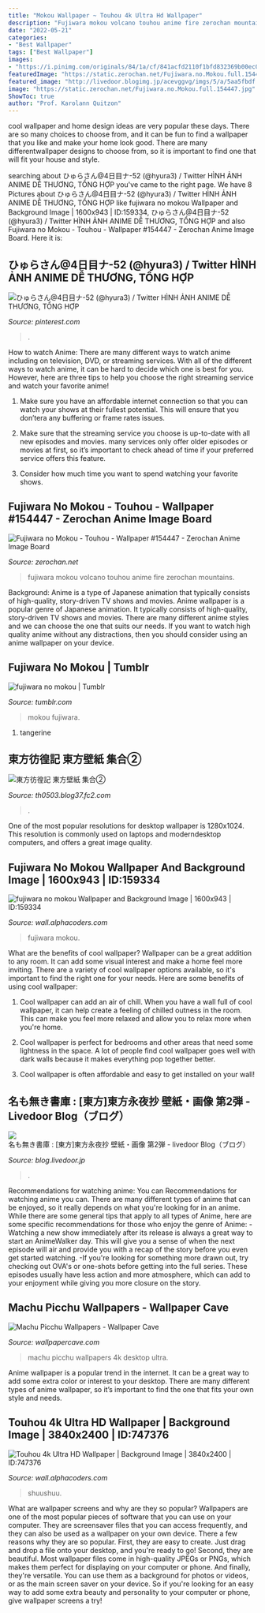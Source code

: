 ```yaml
---
title: "Mokou Wallpaper ~ Touhou 4k Ultra Hd Wallpaper"
description: "Fujiwara mokou volcano touhou anime fire zerochan mountains"
date: "2022-05-21"
categories:
- "Best Wallpaper"
tags: ["Best Wallpaper"]
images:
- "https://i.pinimg.com/originals/84/1a/cf/841acfd2110f1bfd832369b00ec04413.jpg"
featuredImage: "https://static.zerochan.net/Fujiwara.no.Mokou.full.154447.jpg"
featured_image: "http://livedoor.blogimg.jp/acevggvg/imgs/5/a/5aa5fbdf.jpg"
image: "https://static.zerochan.net/Fujiwara.no.Mokou.full.154447.jpg"
ShowToc: true
author: "Prof. Karolann Quitzon"
---
```



cool wallpaper and home design ideas are very popular these days. There are so many choices to choose from, and it can be fun to find a wallpaper that you like and make your home look good. There are many differentwallpaper designs to choose from, so it is important to find one that will fit your house and style.

	

		
searching about ひゅらさん@4日目ナ-52 (@hyura3) / Twitter HÌNH ẢNH ANIME DỄ THƯƠNG, TỔNG HỢP you've came to the right page. We have 8 Pictures about ひゅらさん@4日目ナ-52 (@hyura3) / Twitter HÌNH ẢNH ANIME DỄ THƯƠNG, TỔNG HỢP like fujiwara no mokou Wallpaper and Background Image | 1600x943 | ID:159334, ひゅらさん@4日目ナ-52 (@hyura3) / Twitter HÌNH ẢNH ANIME DỄ THƯƠNG, TỔNG HỢP and also Fujiwara no Mokou - Touhou - Wallpaper #154447 - Zerochan Anime Image Board. Here it is:
		
    
## ひゅらさん@4日目ナ-52 (@hyura3) / Twitter HÌNH ẢNH ANIME DỄ THƯƠNG, TỔNG HỢP

<img loading=lazy src="https://i.pinimg.com/originals/84/1a/cf/841acfd2110f1bfd832369b00ec04413.jpg" onerror="this.onerror=null;this.src='https://tse2.mm.bing.net/th?id=OIP.teRGmsetc1n-CENKsRf2fgHaKi&amp;pid=15.1';" alt="ひゅらさん@4日目ナ-52 (@hyura3) / Twitter HÌNH ẢNH ANIME DỄ THƯƠNG, TỔNG HỢP">

_Source: pinterest.com_

>. 

	

How to watch Anime: There are many different ways to watch anime including on television, DVD, or streaming services.
With all of the different ways to watch anime, it can be hard to decide which one is best for you. However, here are three tips to help you choose the right streaming service and watch your favorite anime!
1. Make sure you have an affordable internet connection so that you can watch your shows at their fullest potential. This will ensure that you don’tera any buffering or frame rates issues.

2. Make sure that the streaming service you choose is up-to-date with all new episodes and movies. many services only offer older episodes or movies at first, so it’s important to check ahead of time if your preferred service offers this feature.

3. Consider how much time you want to spend watching your favorite shows.

    
## Fujiwara No Mokou - Touhou - Wallpaper #154447 - Zerochan Anime Image Board

<img loading=lazy src="https://static.zerochan.net/Fujiwara.no.Mokou.full.154447.jpg" onerror="this.onerror=null;this.src='https://tse4.mm.bing.net/th?id=OIP.NtyNSpmx2TB4U1Wi9JwABgHaEo&amp;pid=15.1';" alt="Fujiwara no Mokou - Touhou - Wallpaper #154447 - Zerochan Anime Image Board">

_Source: zerochan.net_

>fujiwara mokou volcano touhou anime fire zerochan mountains. 

	

Background: Anime is a type of Japanese animation that typically consists of high-quality, story-driven TV shows and movies.
Anime wallpaper is a popular genre of Japanese animation. It typically consists of high-quality, story-driven TV shows and movies. There are many different anime styles and we can choose the one that suits our needs. If you want to watch high quality anime without any distractions, then you should consider using an anime wallpaper on your device.

    
## Fujiwara No Mokou | Tumblr

<img loading=lazy src="https://66.media.tumblr.com/5cc97b755056f801aca4346a07ffe7fa/413b7e39c40c8541-48/s400x600/3dedb8891e66e39f7ea6a9948168801b4273edfe.gifv" onerror="this.onerror=null;this.src='https://tse4.mm.bing.net/th?id=OIP.ntjJD4uh7V1SfkyKDnmW0AAAAA&amp;pid=15.1';" alt="fujiwara no mokou | Tumblr">

_Source: tumblr.com_

>mokou fujiwara. 

	

1. tangerine 

    
## 東方彷徨記 東方壁紙 集合②

<img loading=lazy src="http://blog-imgs-44.fc2.com/t/h/0/th0503/20101018010021975.jpg" onerror="this.onerror=null;this.src='https://tse4.mm.bing.net/th?id=OIP.DzwE-zpKjoLOdhYbg14iWAHaEc&amp;pid=15.1';" alt="東方彷徨記 東方壁紙 集合②">

_Source: th0503.blog37.fc2.com_

>. 

	

One of the most popular resolutions for desktop wallpaper is 1280x1024. This resolution is commonly used on laptops and moderndesktop computers, and offers a great image quality.

    
## Fujiwara No Mokou Wallpaper And Background Image | 1600x943 | ID:159334

<img loading=lazy src="https://images4.alphacoders.com/159/thumb-1920-159334.jpg" onerror="this.onerror=null;this.src='https://tse4.mm.bing.net/th?id=OIP.1IEioxnpZmHQk1eLLN2idwHaEX&amp;pid=15.1';" alt="fujiwara no mokou Wallpaper and Background Image | 1600x943 | ID:159334">

_Source: wall.alphacoders.com_

>fujiwara mokou. 

	

What are the benefits of cool wallpaper?
Wallpaper can be a great addition to any room. It can add some visual interest and make a home feel more inviting. There are a variety of cool wallpaper options available, so it's important to find the right one for your needs. Here are some benefits of using cool wallpaper: 
1. Cool wallpaper can add an air of chill. When you have a wall full of cool wallpaper, it can help create a feeling of chilled outness in the room. This can make you feel more relaxed and allow you to relax more when you're home. 

2. Cool wallpaper is perfect for bedrooms and other areas that need some lightness in the space. A lot of people find cool wallpaper goes well with dark walls because it makes everything pop together better. 

3. Cool wallpaper is often affordable and easy to get installed on your wall!

    
## 名も無き書庫 : [東方]東方永夜抄 壁紙・画像 第2弾 - Livedoor Blog（ブログ）

<img loading=lazy src="http://livedoor.blogimg.jp/acevggvg/imgs/5/a/5aa5fbdf.jpg" onerror="this.onerror=null;this.src='https://tse1.mm.bing.net/th?id=OIP.FnlIOZpi6m7N911IHvW6-QHaFP&amp;pid=15.1';" alt="名も無き書庫 : [東方]東方永夜抄 壁紙・画像 第2弾 - livedoor Blog（ブログ）">

_Source: blog.livedoor.jp_

>. 

	

Recommendations for watching anime: You can
Recommendations for watching anime you can. There are many different types of anime that can be enjoyed, so it really depends on what you're looking for in an anime. While there are some general tips that apply to all types of Anime, here are some specific recommendations for those who enjoy the genre of Anime: 
-Watching a new show immediately after its release is always a great way to start an AnimeWalker day. This will give you a sense of when the next episode will air and provide you with a recap of the story before you even get started watching. 
-If you're looking for something more drawn out, try checking out OVA's or one-shots before getting into the full series. These episodes usually have less action and more atmosphere, which can add to your enjoyment while giving you more closure on the story.

    
## Machu Picchu Wallpapers - Wallpaper Cave

<img loading=lazy src="https://wallpapercave.com/wp/wp3661036.jpg" onerror="this.onerror=null;this.src='https://tse1.mm.bing.net/th?id=OIP.vVXyCLlV1INlyvHGIO6zgQHaEo&amp;pid=15.1';" alt="Machu Picchu Wallpapers - Wallpaper Cave">

_Source: wallpapercave.com_

>machu picchu wallpapers 4k desktop ultra. 

	

Anime wallpaper is a popular trend in the internet. It can be a great way to add some extra color or interest to your desktop. There are many different types of anime wallpaper, so it’s important to find the one that fits your own style and needs.

    
## Touhou 4k Ultra HD Wallpaper | Background Image | 3840x2400 | ID:747376

<img loading=lazy src="https://images3.alphacoders.com/747/747376.png" onerror="this.onerror=null;this.src='https://tse2.mm.bing.net/th?id=OIP.fUNo5i9J0iJQW66UD_mLbgHaEo&amp;pid=15.1';" alt="Touhou 4k Ultra HD Wallpaper | Background Image | 3840x2400 | ID:747376">

_Source: wall.alphacoders.com_

>shuushuu. 

	

What are wallpaper screens and why are they so popular?
Wallpapers are one of the most popular pieces of software that you can use on your computer. They are screensaver files that you can access frequently, and they can also be used as a wallpaper on your own device. There a few reasons why they are so popular. First, they are easy to create. Just drag and drop a file onto your desktop, and you're ready to go! Second, they are beautiful. Most wallpaper files come in high-quality JPEGs or PNGs, which makes them perfect for displaying on your computer or phone. And finally, they're versatile. You can use them as a background for photos or videos, or as the main screen saver on your device. So if you're looking for an easy way to add some extra beauty and personality to your computer or phone, give wallpaper screens a try!

